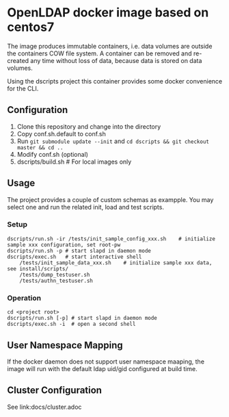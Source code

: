 # OpenLDAP docker image based on centos7     

The image produces immutable containers, i.e. data volumes are outside the
containers COW file system. A container can be removed and re-created
any time without loss of data, because data is stored on data volumes.

Using the dscripts project this container provides some docker convenience for the CLI.

## Configuration

1. Clone this repository and change into the directory 
2. Copy conf.sh.default to conf.sh
3. Run `git submodule update --init` and `cd dscripts && git checkout master && cd ..`
4. Modify conf.sh (optional)
5. dscripts/build.sh  # For local images only

## Usage

The project provides a couple of custom schemas as exampple. You may select one and run the
related init, load and test scripts.

### Setup

    dscripts/run.sh -ir /tests/init_sample_config_xxx.sh    # initialize sample xxx configuration, set root-pw
    dscripts/run.sh -p # start slapd in daemon mode
    dscripts/exec.sh   # start interactive shell
        /tests/init_sample_data_xxx.sh    # initialize sample xxx data, see install/scripts/
        /tests/dump_testuser.sh   
        /tests/authn_testuser.sh   

### Operation

    cd <project root>
    dscripts/run.sh [-p] # start slapd in daemon mode
    dscripts/exec.sh -i  # open a second shell

## User Namespace Mapping

If the docker daemon does not support user namespace maaping, the image will run with the
default ldap uid/gid configured at build time.

## Cluster Configuration

See link:docs/cluster.adoc

 
